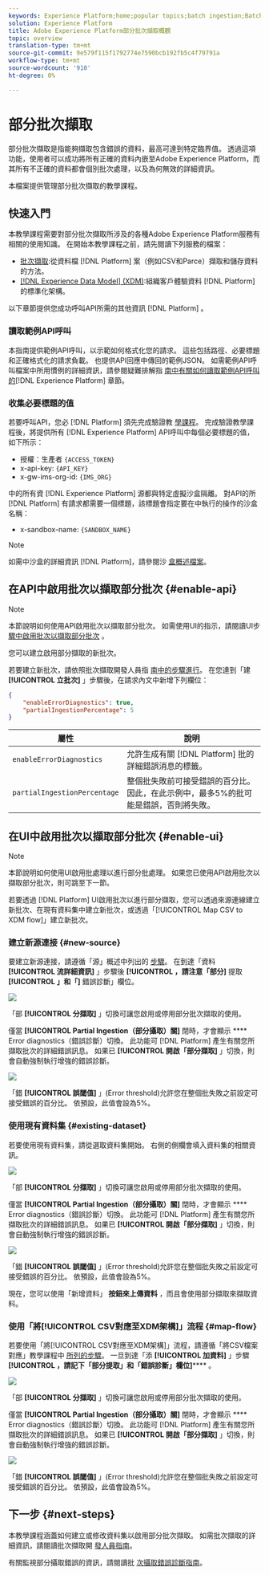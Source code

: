 ```yaml
---
keywords: Experience Platform;home;popular topics;batch ingestion;Batch ingestion;partial ingestion;Partial ingestion;Retrieve error;retrieve error;Partial batch ingestion;partial batch ingestion;partial;ingestion;Ingestion;
solution: Experience Platform
title: Adobe Experience Platform部分批次擷取概觀
topic: overview
translation-type: tm+mt
source-git-commit: 9e579f115f1792774e7590bcb192fb5c4f79791a
workflow-type: tm+mt
source-wordcount: '910'
ht-degree: 0%

---
```



# 部分批次擷取

部分批次擷取是指能夠擷取包含錯誤的資料，最高可達到特定臨界值。 透過這項功能，使用者可以成功將所有正確的資料內嵌至Adobe Experience Platform，而其所有不正確的資料都會個別批次處理，以及為何無效的詳細資訊。

本檔案提供管理部分批次擷取的教學課程。

## 快速入門

本教學課程需要對部分批次擷取所涉及的各種Adobe Experience Platform服務有相關的使用知識。 在開始本教學課程之前，請先閱讀下列服務的檔案：

- [批次擷取](./overview.md):從資料檔 [!DNL Platform] 案（例如CSV和Parce）擷取和儲存資料的方法。
- [[!DNL Experience Data Model] (XDM)](../../xdm/home.md):組織客戶體驗資料 [!DNL Platform] 的標準化架構。

以下章節提供您成功呼叫API所需的其他資訊 [!DNL Platform] 。

### 讀取範例API呼叫

本指南提供範例API呼叫，以示範如何格式化您的請求。 這些包括路徑、必要標題和正確格式化的請求負載。 也提供API回應中傳回的範例JSON。 如需範例API呼叫檔案中所用慣例的詳細資訊，請參閱疑難排解指 [南中有關如何讀取範例API呼叫的](../../landing/troubleshooting.md#how-do-i-format-an-api-request)[!DNL Experience Platform] 章節。

### 收集必要標題的值

若要呼叫API，您必 [!DNL Platform] 須先完成驗證教 [學課程](../../tutorials/authentication.md)。 完成驗證教學課程後，將提供所有 [!DNL Experience Platform] API呼叫中每個必要標題的值，如下所示：

- 授權：生產者 `{ACCESS_TOKEN}`
- x-api-key: `{API_KEY}`
- x-gw-ims-org-id: `{IMS_ORG}`

中的所有資 [!DNL Experience Platform] 源都與特定虛擬沙盒隔離。 對API的所 [!DNL Platform] 有請求都需要一個標題，該標題會指定要在中執行的操作的沙盒名稱：

- x-sandbox-name: `{SANDBOX_NAME}`

>[!NOTE]
>
>如需中沙盒的詳細資訊 [!DNL Platform]，請參閱沙 [盒概述檔案](../../sandboxes/home.md)。

## 在API中啟用批次以擷取部分批次 {#enable-api}

>[!NOTE]
>
>本節說明如何使用API啟用批次以擷取部分批次。 如需使用UI的指示，請閱讀UI步 [驟中啟用批次以擷取部分批次](#enable-ui) 。

您可以建立啟用部分擷取的新批次。

若要建立新批次，請依照批次擷取開發人員指 [南中的步驟進行](./api-overview.md)。 在您達到「建 **[!UICONTROL 立批次]** 」步驟後，在請求內文中新增下列欄位：

```json
{
    "enableErrorDiagnostics": true,
    "partialIngestionPercentage": 5
}
```

| 屬性 | 說明 |
| -------- | ----------- |
| `enableErrorDiagnostics` | 允許生成有關 [!DNL Platform] 批的詳細錯誤消息的標籤。 |
| `partialIngestionPercentage` | 整個批失敗前可接受錯誤的百分比。 因此，在此示例中，最多5%的批可能是錯誤，否則將失敗。 |


## 在UI中啟用批次以擷取部分批次 {#enable-ui}

>[!NOTE]
>
>本節說明如何使用UI啟用批處理以進行部分批處理。 如果您已使用API啟用批次以擷取部分批次，則可跳至下一節。

若要透過 [!DNL Platform] UI啟用批次以進行部分擷取，您可以透過來源連線建立新批次、在現有資料集中建立新批次，或透過「[!UICONTROL Map CSV to XDM flow]」建立新批次。

### 建立新源連接 {#new-source}

要建立新源連接，請遵循「源」概述中列出的 [步驟](../../sources/home.md)。 在到達「資料 **[!UICONTROL 流詳細資訊]** 」步驟後 **[!UICONTROL ，請注意「部分]** 提取 **[!UICONTROL 」和「]** 錯誤診斷」欄位。

![](../images/batch-ingestion/partial-ingestion/configure-batch.png)

「部 **[!UICONTROL 分擷取]** 」切換可讓您啟用或停用部分批次擷取的使用。

僅當 **[!UICONTROL Partial Ingestion（部分攝取）關]** 閉時，才會顯示 **** Error diagnostics（錯誤診斷）切換。 此功能可 [!DNL Platform] 產生有關您所擷取批次的詳細錯誤訊息。 如果已 **[!UICONTROL 開啟「部分擷取]** 」切換，則會自動強制執行增強的錯誤診斷。

![](../images/batch-ingestion/partial-ingestion/configure-batch-partial-ingestion-focus.png)

「錯 **[!UICONTROL 誤閾值]** 」(Error threshold)允許您在整個批失敗之前設定可接受錯誤的百分比。 依預設，此值會設為5%。

### 使用現有資料集 {#existing-dataset}

若要使用現有資料集，請從選取資料集開始。 右側的側欄會填入資料集的相關資訊。

![](../images/batch-ingestion/partial-ingestion/monitor-dataset.png)

「部 **[!UICONTROL 分擷取]** 」切換可讓您啟用或停用部分批次擷取的使用。

僅當 **[!UICONTROL Partial Ingestion（部分攝取）關]** 閉時，才會顯示 **** Error diagnostics（錯誤診斷）切換。 此功能可 [!DNL Platform] 產生有關您所擷取批次的詳細錯誤訊息。 如果已 **[!UICONTROL 開啟「部分擷取]** 」切換，則會自動強制執行增強的錯誤診斷。

![](../images/batch-ingestion/partial-ingestion/monitor-dataset-partial-ingestion-focus.png)

「錯 **[!UICONTROL 誤閾值]** 」(Error threshold)允許您在整個批失敗之前設定可接受錯誤的百分比。 依預設，此值會設為5%。

現在，您可以使用「新增資料」 **按鈕來上傳資料** ，而且會使用部分擷取來擷取資料。

### 使用「將[!UICONTROL CSV對應至XDM架構]」流程 {#map-flow}

若要使用「將[!UICONTROL CSV對應至XDM架構]」流程，請遵循「將CSV檔案對應」教學課程中 [所列的步驟](../tutorials/map-a-csv-file.md)。 一旦到達「添 **[!UICONTROL 加資料]** 」步驟 **[!UICONTROL ，請記下「部分提取」和「錯誤診斷」欄位]****** 。

![](../images/batch-ingestion/partial-ingestion/xdm-csv-workflow.png)

「部 **[!UICONTROL 分擷取]** 」切換可讓您啟用或停用部分批次擷取的使用。

僅當 **[!UICONTROL Partial Ingestion（部分攝取）關]** 閉時，才會顯示 **** Error diagnostics（錯誤診斷）切換。 此功能可 [!DNL Platform] 產生有關您所擷取批次的詳細錯誤訊息。 如果已 **[!UICONTROL 開啟「部分擷取]** 」切換，則會自動強制執行增強的錯誤診斷。

![](../images/batch-ingestion/partial-ingestion/xdm-csv-workflow-partial-ingestion-focus.png)

「錯 **[!UICONTROL 誤閾值]** 」(Error threshold)允許您在整個批失敗之前設定可接受錯誤的百分比。 依預設，此值會設為5%。

## 下一步 {#next-steps}

本教學課程涵蓋如何建立或修改資料集以啟用部分批次擷取。 如需批次擷取的詳細資訊，請閱讀批次擷取開 [發人員指南](./api-overview.md)。

有關監視部分攝取錯誤的資訊，請閱讀批 [次攝取錯誤診斷指南](../quality/error-diagnostics.md)。
